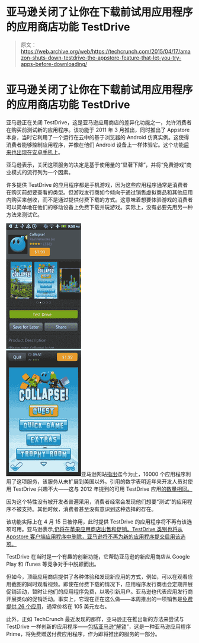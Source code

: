 # 亚马逊关闭了让你在下载前试用应用程序的应用商店功能 TestDrive

> 原文：<https://web.archive.org/web/https://techcrunch.com/2015/04/17/amazon-shuts-down-testdrive-the-appstore-feature-that-let-you-try-apps-before-downloading/>

# 亚马逊关闭了让你在下载前试用应用程序的应用商店功能 TestDrive

亚马逊正在关闭 TestDrive，这是亚马逊应用商店的差异化功能之一，允许消费者在购买前测试新的应用程序。该功能于 2011 年 3 月推出，同时推出了 Appstore 本身，当时它利用了一个运行在云中的基于浏览器的 Android 仿真实例。这使得消费者能够控制应用程序，并像在他们 Android 设备上一样体验它。这个功能[后来也出现在安卓手机](https://web.archive.org/web/20230227144801/https://developer.amazon.com/appsandservices/community/post/Tx2TL2FYHG5KWIX/Test-Drive-Begins-Beta-Rollout-on-Android-Phones.html)上。

亚马逊表示，关闭这项服务的决定是基于使用量的“显著下降”，并将“免费游戏”商业模式的流行列为一个因素。

许多提供 TestDrive 的应用程序都是手机游戏，因为这些应用程序通常是消费者在购买前想要查看的类型。但游戏发行商如今倾向于通过销售虚拟商品和其他应用内购买来创收，而不是通过提供付费下载的方式。这意味着想要体验游戏的消费者可以简单地在他们的移动设备上免费下载并玩游戏。实际上，没有必要先用另一种方法来测试它。

![6a0148c71fb71b970c016766a8b606970b-800wi](img/aecffa0dbdcc30cc13752f93f31eff4d.png)亚马逊网站[指出](https://web.archive.org/web/20230227144801/http://www.amazon.com/gp/feature.html?docId=1000667581)迄今为止，16000 个应用程序利用了这项服务，该服务从未扩展到美国以外。引用的数字表明近年来开发人员对使用 TestDrive 兴趣不大——这与 2012 年提到的可用 TestDrive 应用[的数量相同。](https://web.archive.org/web/20230227144801/https://developer.amazon.com/appsandservices/community/post/Tx2TL2FYHG5KWIX/Test-Drive-Begins-Beta-Rollout-on-Android-Phones.html)

因为这个特性没有被开发者普遍采用，消费者经常会发现他们想要“测试”的应用程序不被支持。其他时候，消费者甚至没有意识到这种选择的存在。

该功能实际上在 4 月 15 日被停用，此时提供 TestDrive 的应用程序将不再有该选项可用。亚马逊表示,[仍将在苹果应用商店出售和促销。TestDrive 类别也将从 Appstore 客户端应用程序中删除，亚马逊将不再为新的应用程序提交启用该选项。](https://web.archive.org/web/20230227144801/https://developer.amazon.com/public/community/post/Tx37MJGGNT2JP98/Announcement-Amazon-TestDrive-Service)

TestDrive 在当时是一个有趣的创新功能，它帮助亚马逊的新应用商店从 Google Play 和 iTunes 等竞争对手中脱颖而出。

但如今，顶级应用商店提供了各种体验和发现新应用的方式，例如，可以在观看应用截图的同时观看视频。即使在付费下载的情况下，应用程序发行商也会定期开展促销活动，暂时让他们的应用程序免费，以吸引新用户。亚马逊也代表应用发行商开展类似的促销活动。事实上，它现在正在这么做——本周推出的一项销售是[免费提供 26 个应用](https://web.archive.org/web/20230227144801/http://www.amazon.com/b/ref=nav_sap_mas_15_04_16_Apr1_Bundle?ie=UTF8&node=10076151011)，通常价格在 105 美元左右。

此外，正如 TechCrunch 最近发现的那样，亚马逊正在推出新的方法来尝试与 TestDrive 一样创新的应用程序——[包括亚马逊“解锁](https://web.archive.org/web/20230227144801/https://techcrunch.com/2015/03/20/amazon-unlocked/#.o0tzqc:KrSv)”，这是一种亚马逊应用程序 Prime，将免费赠送付费应用程序，作为即将推出的服务的一部分。